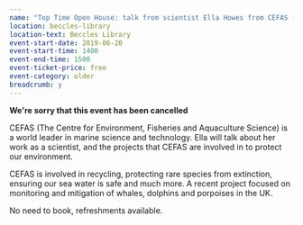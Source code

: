 ```yaml
---
name: "Top Time Open House: talk from scientist Ella Howes from CEFAS - CANCELLED"
location: beccles-library
location-text: Beccles Library
event-start-date: 2019-06-20
event-start-time: 1400
event-end-time: 1500
event-ticket-price: free
event-category: older
breadcrumb: y
---
```


**We're sorry that this event has been cancelled**

CEFAS (The Centre for Environment, Fisheries and Aquaculture Science) is a world leader in marine science and technology. Ella will talk about her work as a scientist, and the projects that CEFAS are involved in to protect our environment.

CEFAS is involved in recycling, protecting rare species from extinction, ensuring our sea water is safe and much more. A recent project focused on monitoring and mitigation of whales, dolphins and porpoises in the UK.

No need to book, refreshments available.
